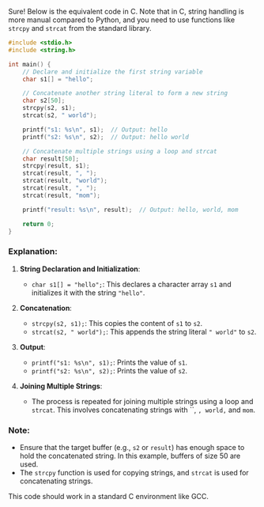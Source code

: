 Sure! Below is the equivalent code in C. Note that in C, string handling is more manual compared to Python, and you need to use functions like `strcpy` and `strcat` from the standard library.

```c
#include <stdio.h>
#include <string.h>

int main() {
    // Declare and initialize the first string variable
    char s1[] = "hello";

    // Concatenate another string literal to form a new string
    char s2[50];
    strcpy(s2, s1);
    strcat(s2, " world");

    printf("s1: %s\n", s1);  // Output: hello
    printf("s2: %s\n", s2);  // Output: hello world

    // Concatenate multiple strings using a loop and strcat
    char result[50];
    strcpy(result, s1);
    strcat(result, ", ");
    strcat(result, "world");
    strcat(result, ", ");
    strcat(result, "mom");

    printf("result: %s\n", result);  // Output: hello, world, mom

    return 0;
}
```

### Explanation:

1. **String Declaration and Initialization**:
   - `char s1[] = "hello";`: This declares a character array `s1` and initializes it with the string `"hello"`.

2. **Concatenation**:
   - `strcpy(s2, s1);`: This copies the content of `s1` to `s2`.
   - `strcat(s2, " world");`: This appends the string literal `" world"` to `s2`.

3. **Output**:
   - `printf("s1: %s\n", s1);`: Prints the value of `s1`.
   - `printf("s2: %s\n", s2);`: Prints the value of `s2`.

4. **Joining Multiple Strings**:
   - The process is repeated for joining multiple strings using a loop and `strcat`. This involves concatenating strings with ``, `, world,` and `mom`.

### Note:
- Ensure that the target buffer (e.g., `s2` or `result`) has enough space to hold the concatenated string. In this example, buffers of size 50 are used.
- The `strcpy` function is used for copying strings, and `strcat` is used for concatenating strings.

This code should work in a standard C environment like GCC.
